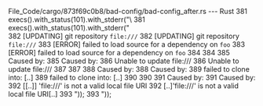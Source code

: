 File_Code/cargo/873f69c0b8/bad-config/bad-config_after.rs --- Rust
381                 execs().with_status(101).with_stderr("\                                                                                                  381                 execs().with_status(101).with_stderr("\
382 [UPDATING] git repository `file:///`                                                                                                                     382 [UPDATING] git repository `file:///`
383 [ERROR] failed to load source for a dependency on `foo`                                                                                                  383 [ERROR] failed to load source for a dependency on `foo`
384                                                                                                                                                          384 
385 Caused by:                                                                                                                                               385 Caused by:
386   Unable to update file:///                                                                                                                              386   Unable to update file:///
387                                                                                                                                                          387 
388 Caused by:                                                                                                                                               388 Caused by:
389   failed to clone into: [..]                                                                                                                             389   failed to clone into: [..]
390                                                                                                                                                          390 
391 Caused by:                                                                                                                                               391 Caused by:
392   [[..]] 'file:///' is not a valid local file URI                                                                                                        392   [..]'file:///' is not a valid local file URI[..]
393 "));                                                                                                                                                     393 "));

